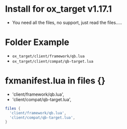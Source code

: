 # Install for ox_target v1.17.1
- You need all the files, no support, just read the files.....


# Folder Example
- `ox_target/client/framework/qb.lua`
- `ox_target/client/compat/qb-target.lua`


# fxmanifest.lua in files {}
- 'client/framework/qb.lua',
- 'client/compat/qb-target.lua',

```lua
files {
  'client/framework/qb.lua',
  'client/compat/qb-target.lua',
}
```
